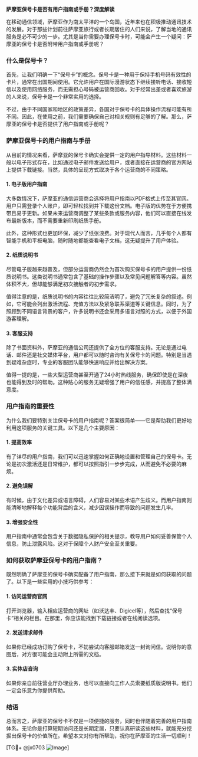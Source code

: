 **萨摩亚保号卡是否有用户指南或手册？深度解读**

在移动通信领域，萨摩亚作为南太平洋的一个岛国，近年来也在积极推动通讯技术的发展。对于那些计划前往萨摩亚旅行或者长期居住的人们来说，了解当地的通讯服务是必不可少的一步。尤其是当你需要办理保号卡时，可能会产生一个疑问：萨摩亚的保号卡是否附带用户指南或手册呢？

### 什么是保号卡？

首先，让我们明确一下“保号卡”的概念。保号卡是一种用于保持手机号码有效性的卡片，通常在出国期间使用。它允许用户在国际漫游状态下继续接听电话、接收短信以及使用网络服务，而无需担心号码被运营商回收。对于经常出差或者喜欢旅游的人来说，保号卡是一个非常实用的选择。

不过，由于不同国家和地区的政策差异，各国对于保号卡的具体操作流程可能有所不同。因此，在使用之前，我们需要确保自己对相关规则有足够的了解。那么，萨摩亚的保号卡是否提供了用户指南或手册呢？

### 萨摩亚保号卡的用户指南与手册

从目前的情况来看，萨摩亚的保号卡确实会提供一定的用户指导材料。这些材料一般以电子形式存在，比如通过电子邮件发送给用户，或者直接在运营商的官方网站上提供下载链接。当然，具体的呈现方式取决于各个运营商的不同策略。

#### 1. 电子版用户指南
大多数情况下，萨摩亚的通信运营商会选择将用户指南以PDF格式上传至其官网。用户只需登录个人账户，即可轻松找到并下载这份文档。电子版的优势在于方便携带且易于更新。如果未来运营商调整了某些条款或服务内容，他们可以直接在线发布最新版本，而不需要重新印刷纸质手册。

此外，这种形式也更加环保，减少了纸张浪费。对于现代人而言，几乎每个人都有智能手机和平板电脑，随时随地都能查看电子文档，这无疑提升了用户体验。

#### 2. 纸质说明书
尽管电子版越来越普及，但部分运营商仍然会为首次购买保号卡的用户提供一份纸质说明书。这类说明书通常包含了基础的操作步骤以及常见问题解答等内容。虽然体积不大，但却能够满足初次接触者的初步需求。

值得注意的是，纸质说明书的内容往往比较简洁明了，避免了冗长复杂的叙述。例如，它可能会列出激活流程、充值方法以及紧急联系渠道等关键信息。同时，为了照顾到不同语言背景的客户，许多说明书还会采用多语言对照的方式，以便于外国游客理解。

#### 3. 客服支持
除了书面资料外，萨摩亚的通信公司还提供了全方位的客服支持。无论是通过电话、邮件还是社交媒体平台，用户都可以随时咨询有关保号卡的问题。特别是当遇到疑难杂症时，专业的客服团队能够快速响应并给出解决方案。

值得一提的是，一些大型运营商甚至开通了24小时热线服务，确保即使是在深夜也能得到及时的帮助。这种贴心的服务无疑增强了用户的信任感，并提高了整体满意度。

### 用户指南的重要性

为什么我们要特别关注保号卡的用户指南呢？答案很简单——它是帮助我们更好地利用这项服务的关键工具。以下是几个主要原因：

#### 1. 提高效率
有了详尽的用户指南，我们可以迅速掌握如何正确地设置和管理自己的保号卡。无论是初次激活还是日常维护，都可以按照指引一步步完成，从而避免不必要的麻烦。

#### 2. 避免误解
有时候，由于文化差异或语言障碍，人们容易对某些术语产生歧义。而用户指南则能清晰地解释每个功能背后的含义，减少因误操作而导致的问题发生几率。

#### 3. 增强安全性
用户指南中通常会包含关于数据隐私保护的相关提示，教导用户如何妥善保管个人信息，防止泄露风险。这对于保障个人财产安全至关重要。

### 如何获取萨摩亚保号卡的用户指南？

既然明确了萨摩亚的保号卡确实配备了用户指南，那么接下来就是如何获取的问题了。以下是一些实用的小技巧供参考：

#### 1. 访问运营商官网
打开浏览器，输入相应运营商的网址（如沃达丰、Digicel等），然后查找“保号卡”相关的栏目。在那里，你应该能找到下载链接或者在线阅读选项。

#### 2. 发送请求邮件
如果你已经成功订购了保号卡，不妨尝试向客服邮箱发送一封询问信。说明你的意图后，对方很可能会主动附上所需的文档。

#### 3. 实体店咨询
如果你亲自前往营业厅办理业务，也可以直接向工作人员索要纸质版说明书。他们一定会乐意为你提供帮助。

### 结语

总而言之，萨摩亚的保号卡不仅是一项便捷的服务，同时也伴随着完善的用户指南体系。无论你是打算短期访问还是长期定居，只要认真研读这些材料，就能充分挖掘出保号卡的价值所在。希望本文对你有所帮助，祝你在萨摩亚的生活一切顺利！

[TG💪+ @jx0703 ![Image](https://github.com/user-attachments/assets/dbca1d08-cadb-493c-b0ec-ad6f7a83f270)]